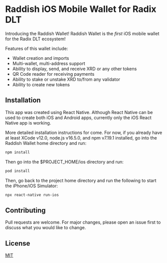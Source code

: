# Raddish iOS Mobile Wallet for Radix DLT

Introducing the Raddish Wallet! Raddish Wallet is the *first* iOS mobile wallet for the Radix DLT ecosystem!

Features of this wallet include:

- Wallet creation and imports
- Multi-wallet, multi-address support
- Ability to display, send, and receive XRD or any other tokens
- QR Code reader for receiving payments
- Ability to stake or unstake XRD to/from any validator
- Ability to create new tokens 


## Installation

This app was created using React Native. Although React Native can be used to create both iOS and Android apps, currently only the iOS React Native app is working.

More detailed installation instructions for come. For now, if you already have at least XCode v12.0, node.js v16.5.0, and npm v7.19.1 installed, go into the Raddish Wallet home directory and run:

```bash
npm install
```
Then go into the $PROJECT_HOME/ios directory and run:
```bash
pod install
```

Then, go back to the project home directory and run the following to start the iPhone/iOS Simulator:

```bash
npx react-native run-ios  
```



## Contributing
Pull requests are welcome. For major changes, please open an issue first to discuss what you would like to change.

## License
[MIT](https://choosealicense.com/licenses/mit/)